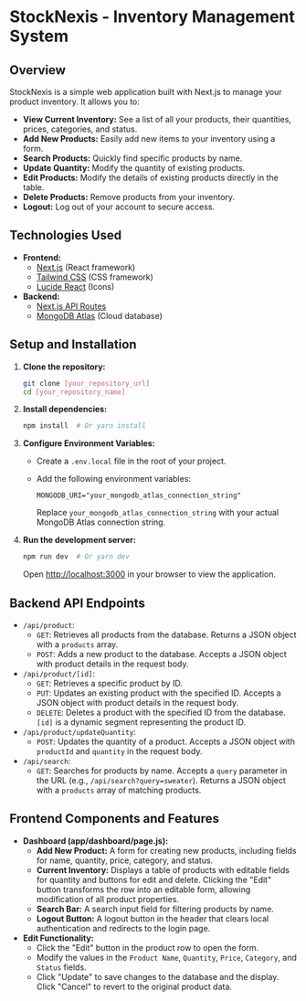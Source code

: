 # StockNexis - Inventory Management System

## Overview

StockNexis is a simple web application built with Next.js to manage your product inventory. It allows you to:

*   **View Current Inventory:** See a list of all your products, their quantities, prices, categories, and status.
*   **Add New Products:** Easily add new items to your inventory using a form.
*   **Search Products:** Quickly find specific products by name.
*   **Update Quantity:** Modify the quantity of existing products.
*   **Edit Products:** Modify the details of existing products directly in the table.
*   **Delete Products:** Remove products from your inventory.
*   **Logout:** Log out of your account to secure access.

## Technologies Used

*   **Frontend:**
    *   [Next.js](https://nextjs.org/) (React framework)
    *   [Tailwind CSS](https://tailwindcss.com/) (CSS framework)
    *   [Lucide React](https://lucide.dev/) (Icons)
*   **Backend:**
    *   [Next.js API Routes](https://nextjs.org/docs/api-routes/introduction)
    *   [MongoDB Atlas](https://www.mongodb.com/atlas/database) (Cloud database)

## Setup and Installation

1.  **Clone the repository:**

    ```bash
    git clone [your_repository_url]
    cd [your_repository_name]
    ```

2.  **Install dependencies:**

    ```bash
    npm install  # Or yarn install
    ```

3.  **Configure Environment Variables:**

    *   Create a `.env.local` file in the root of your project.
    *   Add the following environment variables:

        ```
        MONGODB_URI="your_mongodb_atlas_connection_string"
        ```

        Replace `your_mongodb_atlas_connection_string` with your actual MongoDB Atlas connection string.

4.  **Run the development server:**

    ```bash
    npm run dev  # Or yarn dev
    ```

    Open [http://localhost:3000](http://localhost:3000) in your browser to view the application.

## Backend API Endpoints

*   `/api/product`:
    *   `GET`: Retrieves all products from the database. Returns a JSON object with a `products` array.
    *   `POST`: Adds a new product to the database. Accepts a JSON object with product details in the request body.
*   `/api/product/[id]`:
    *   `GET`: Retrieves a specific product by ID.
    *   `PUT`: Updates an existing product with the specified ID. Accepts a JSON object with product details in the request body.
    *   `DELETE`: Deletes a product with the specified ID from the database. `[id]` is a dynamic segment representing the product ID.
*   `/api/product/updateQuantity`:
    *   `POST`: Updates the quantity of a product. Accepts a JSON object with `productId` and `quantity` in the request body.
*   `/api/search`:
    *   `GET`: Searches for products by name. Accepts a `query` parameter in the URL (e.g., `/api/search?query=sweater`). Returns a JSON object with a `products` array of matching products.

## Frontend Components and Features

*   **Dashboard (app/dashboard/page.js):**
    *   **Add New Product:** A form for creating new products, including fields for name, quantity, price, category, and status.
    *   **Current Inventory:** Displays a table of products with editable fields for quantity and buttons for edit and delete. Clicking the "Edit" button transforms the row into an editable form, allowing modification of all product properties.
    *   **Search Bar:** A search input field for filtering products by name.
    *   **Logout Button:** A logout button in the header that clears local authentication and redirects to the login page.
*   **Edit Functionality:**
    *   Click the "Edit" button in the product row to open the form.
    *   Modify the values in the `Product Name`, `Quantity`, `Price`, `Category`, and `Status` fields.
    *   Click "Update" to save changes to the database and the display. Click "Cancel" to revert to the original product data.